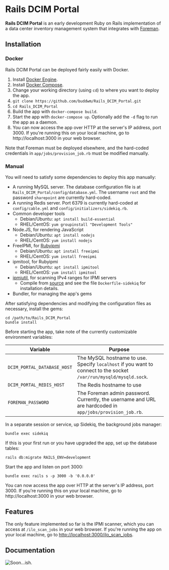 # Rails DCIM Portal

**Rails DCIM Portal** is an early development Ruby on Rails implementation of a data center inventory management system that integrates with [Foreman](https://github.com/theforeman/foreman).

## Installation

### Docker

Rails DCIM Portal can be deployed fairly easily with Docker.

 1. Install [Docker Engine](https://docs.docker.com/engine/installation/).
 2. Install [Docker Compose](https://docs.docker.com/compose/install/).
 3. Change your working directory (using `cd`) to where you want to deploy the app.
 4. `git clone https://github.com/buddwm/Rails_DCIM_Portal.git`
 5. `cd Rails_DCIM_Portal`
 6. Build the app with `docker-compose build`.
 7. Start the app with `docker-compose up`.  Optionally add the `-d` flag to run the app as a daemon.
 8. You can now access the app over HTTP at the server's IP address, port 3000.  If you're running this on your local machine, go to http://localhost:3000 in your web browser.

Note that Foreman must be deployed elsewhere, and the hard-coded credentials in `app/jobs/provision_job.rb` must be modified manually.

### Manual

You will need to satisfy some dependencies to deploy this app manually:

 - A running MySQL server.  The database configuration file is at `Rails_DCIM_Portal/config/database.yml`.  The username `root` and the password `sharepoint` are currently hard-coded.
 - A running Redis server.  Port 6379 is currently hard-coded at `config/cable.yml` and `config/initializers/sidekiq.rb`.
 - Common developer tools
   - Debian/Ubuntu: `apt install build-essential`
   - RHEL/CentOS: `yum groupinstall "Development Tools"`
 - Node.JS, for rendering JavaScript
   - Debian/Ubuntu: `apt install nodejs`
   - RHEL/CentOS: `yum install nodejs`
 - FreeIPMI, for [Rubyipmi](https://github.com/logicminds/rubyipmi)
   - Debian/Ubuntu: `apt install freeipmi`
   - RHEL/CentOS: `yum install freeipmi`
 - ipmitool, for Rubyipmi
   - Debian/Ubuntu: `apt install ipmitool`
   - RHEL/CentOS: `yum install ipmitool`
 - [ipmiutil](http://ipmiutil.sourceforge.net/), for scanning IPv4 ranges for IPMI servers
   - Compile from [source](https://git.code.sf.net/p/ipmiutil/code-git) and see the file `Dockerfile-sidekiq` for installation details.
 - Bundler, for managing the app's gems

After satisfying dependencies and modifying the configuration files as necessary, install the gems:

    cd /path/to/Rails_DCIM_Portal
    bundle install

Before starting the app, take note of the currently customizable environment variables:

| Variable | Purpose
| --- | ---
| `DCIM_PORTAL_DATABASE_HOST` | The MySQL hostname to use.  Specify `localhost` if you want to connect to the socket `/var/run/mysqld/mysqld.sock`.
| `DCIM_PORTAL_REDIS_HOST` | The Redis hostname to use
| `FOREMAN_PASSWORD` | The Foreman admin password.  Currently, the username and URL are hardcoded in `app/jobs/provision_job.rb`.

In a separate session or service, up Sidekiq, the background jobs manager:

    bundle exec sidekiq

If this is your first run or you have upgraded the app, set up the database tables:

    rails db:migrate RAILS_ENV=development

Start the app and listen on port 3000:

    bundle exec rails s -p 3000 -b '0.0.0.0'

You can now access the app over HTTP at the server's IP address, port 3000.  If you're running this on your local machine, go to http://localhost:3000 in your web browser.

## Features

The only feature implemented so far is the IPMI scanner, which you can access at `/ilo_scan_jobs` in your web browser.  If you're running the app on your local machine, go to [http://localhost:3000/ilo_scan_jobs](http://localhost:3000/ilo_scan_jobs).

## Documentation

![Soon…ish.](https://i.imgur.com/oEbr2Sw.jpg)
